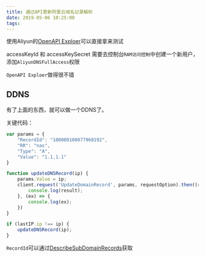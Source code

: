 ```yaml
---
title: 通过API更新阿里云域名记录解析
date: 2019-05-06 10:25:00
tags:
---
```


使用Aliyun的[OpenAPI Exploer][1]可以直接拿来测试  

accessKeyId 和 accessKeySecret 需要去控制台`RAM访问控制`中创建一个新用户，添加`AliyunDNSFullAccess`权限  

`OpenAPI Exploer`做得很不错


## DDNS

有了上面的东西，就可以做一个DDNS了。

关键代码：
```javascript
var params = {
    "RecordId": "100000100877960192",
    "RR": "nas",
    "Type": "A",
    "Value": "1.1.1.1"
}

function updateDNSRecord(ip) {
    params.Value = ip;
    client.request('UpdateDomainRecord', params, requestOption).then((result) => {
        console.log(result);
    }, (ex) => {
        console.log(ex);
    })
}

if (lastIP.ip !== ip) {
    updateDNSRecord(ip);
}
```

`RecordId`可以通过[DescribeSubDomainRecords][2]获取


[1]: https://api.aliyun.com/?spm=a2c4g.11186623.2.25.3c4d2846uWi4cX#/?product=Alidns&api=UpdateDomainRecord&params={}&tab=DEMO&lang=NODEJS
[2]: https://api.aliyun.com/?spm=a2c4g.11186623.2.25.3c4d2846uWi4cX#/?product=Alidns&api=DescribeSubDomainRecords&params={}&tab=DEMO&lang=NODEJS
